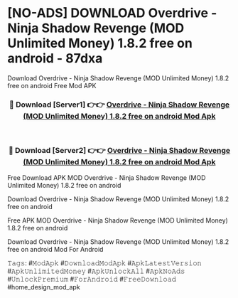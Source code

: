 # [NO-ADS] DOWNLOAD Overdrive - Ninja Shadow Revenge (MOD Unlimited Money) 1.8.2 free on android - 87dxa
Download Overdrive - Ninja Shadow Revenge (MOD Unlimited Money) 1.8.2 free on android Free Mod APK

<div align="center">
<h3>🔴 Download [Server1] 👉👉 <a href="https://apk-comot.site?title=Overdrive_-_Ninja_Shadow_Revenge_(MOD_Unlimited_Money)_1.8.2_free_on_android">Overdrive - Ninja Shadow Revenge (MOD Unlimited Money) 1.8.2 free on android Mod Apk</a></h3><br>

<h3>🔴 Download [Server2] 👉👉 <a href="https://apk-comot.site?title=Overdrive_-_Ninja_Shadow_Revenge_(MOD_Unlimited_Money)_1.8.2_free_on_android">Overdrive - Ninja Shadow Revenge (MOD Unlimited Money) 1.8.2 free on android Mod Apk</a></h3>
</div>


Free Download APK MOD Overdrive - Ninja Shadow Revenge (MOD Unlimited Money) 1.8.2 free on android

Download Overdrive - Ninja Shadow Revenge (MOD Unlimited Money) 1.8.2 free on android 

Free APK MOD Overdrive - Ninja Shadow Revenge (MOD Unlimited Money) 1.8.2 free on android 

Download Overdrive - Ninja Shadow Revenge (MOD Unlimited Money) 1.8.2 free on android Mod For Android

𝚃𝚊𝚐𝚜: #𝙼𝚘𝚍𝙰𝚙𝚔 #𝙳𝚘𝚠𝚗𝚕𝚘𝚊𝚍𝙼𝚘𝚍𝙰𝚙𝚔 #𝙰𝚙𝚔𝙻𝚊𝚝𝚎𝚜𝚝𝚅𝚎𝚛𝚜𝚒𝚘𝚗 #𝙰𝚙𝚔𝚄𝚗𝚕𝚒𝚖𝚒𝚝𝚎𝚍𝙼𝚘𝚗𝚎𝚢 #𝙰𝚙𝚔𝚄𝚗𝚕𝚘𝚌𝚔𝙰𝚕𝚕 #𝙰𝚙𝚔𝙽𝚘𝙰𝚍𝚜 #𝚄𝚗𝚕𝚘𝚌𝚔𝙿𝚛𝚎𝚖𝚒𝚞𝚖 #𝙵𝚘𝚛𝙰𝚗𝚍𝚛𝚘𝚒𝚍 #𝙵𝚛𝚎𝚎𝙳𝚘𝚠𝚗𝚕𝚘𝚊𝚍 #home_design_mod_apk